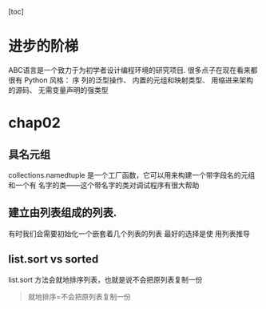 [toc]
# 进步的阶梯
ABC语言是一个致力于为初学者设计编程环境的研究项目.
很多点子在现在看来都很有 Python 风格：
    序 列的泛型操作、
    内置的元组和映射类型、
    用缩进来架构的源码、
    无需变量声明的强类型
# chap02

## 具名元组
collections.namedtuple 是一个工厂函数，它可以用来构建一个带字段名的元组和一个有
名字的类——这个带名字的类对调试程序有很大帮助

## 建立由列表组成的列表. 
有时我们会需要初始化一个嵌套着几个列表的列表 最好的选择是使 用列表推导

## list.sort vs sorted
list.sort 方法会就地排序列表，也就是说不会把原列表复制一份
> 就地排序=不会把原列表复制一份

